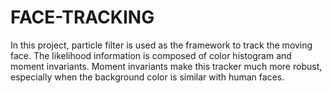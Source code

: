 # FACE-TRACKING

In this project, particle filter is used as the framework to track the moving face. The likelihood information is composed of color histogram and moment invariants. Moment invariants make this tracker much more robust, especially when the background color is similar with human faces. 
